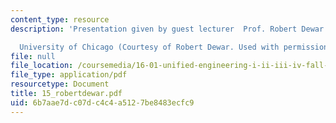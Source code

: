```yaml
---
content_type: resource
description: 'Presentation given by guest lecturer  Prof. Robert Dewar

  University of Chicago (Courtesy of Robert Dewar. Used with permission.)'
file: null
file_location: /coursemedia/16-01-unified-engineering-i-ii-iii-iv-fall-2005-spring-2006/6b7aae7dc07dc4c4a5127be8483ecfc9_15_robertdewar.pdf
file_type: application/pdf
resourcetype: Document
title: 15_robertdewar.pdf
uid: 6b7aae7d-c07d-c4c4-a512-7be8483ecfc9
---
```

